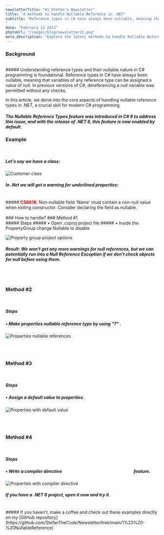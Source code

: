 ```yaml
---
newsletterTitle: "#1 Stefan's Newsletter"
title: "4 methods to handle Nullable Reference in .NET"
subtitle: "Reference types in C# have always been nullable, meaning that variables of any reference type can be assigned a value of null. In previous versions of C#, dereferencing a null variable was permitted without any checks.  The Nullable Reference Types feature was introduced in C# 8 to address this issue, and with the release of .NET 6, this feature is now enabled by default.
"
date: "February 13 2023"
photoUrl: "/images/blog/newsletter21.png"
meta_description: "Explore the latest methods to handle Nullable References in .NET. This comprehensive guide covers 4 key strategies, essential for C# developers working with .NET 6 and beyond."
---
```


### Background
<br>
##### Understanding reference types and their nullable nature in C# programming is foundational. Reference types in C# have always been nullable, meaning that variables of any reference type can be assigned a value of null. In previous versions of C#, dereferencing a null variable was permitted without any checks.

In this article, we delve into the core aspects of handling nullable reference types in .NET, a crucial skill for modern C# programming.
##### The Nullable Reference Types feature was introduced in C# 8 to address this issue, and with the release of .NET 6, this feature is now enabled by default.

### Example
<br>

##### Let's say we have a class:

![Customer class](/images/blog/posts/4-methods-to-handle-nullable-reference/customer-class.png)

##### In .Net we will get a warning for underlined properties:
<br>
##### <b style="color: red">CS8618</b>: Non-nullable field 'Name' must contain a non-null value when exiting constructor. Consider declaring the field as nullable.
<br>
<br>
### How to handle?
### Method #1


<br>
##### Steps
##### • Open .csproj project file
##### • Inside the PropertyGroup change Nullable to disable

![Property group project options](/images/blog/posts/4-methods-to-handle-nullable-reference/property-group-project-options.png)

##### <b>Result</b>: We won't get any more warnings for null references, but we can potentially run into a Null Reference Exception if we don't check objects for null before using them.

<br><br>
### Method #2
<br>

##### Steps
##### • Make properties nullable reference type <b> by using "?" </b>.

![Properties nullable references](/images/blog/posts/4-methods-to-handle-nullable-reference/properties-nullable-reference.png)

<br><br>
### Method #3
<br>

##### Steps
##### • Assign a <b>default value</b> to properties.

![Properties with default value](/images/blog/posts/4-methods-to-handle-nullable-reference/properties-with-default-value.png)

<br><br>
### Method #4
<br>

##### Steps
##### • Write a compiler directive  <b style="color: white"> `#nullable to disable (or enable)` </b> feature.

![Properties with compiler directive](/images/blog/posts/4-methods-to-handle-nullable-reference/properties-with-compiler-directive.png)

##### If you have a .NET 6 project, open it now and try it.
<br>
##### If you haven't, make a coffee and check out these examples directly on my [GitHub repository](https://github.com/StefanTheCode/Newsletter/tree/main/1%23%20-%20NullableReference)

